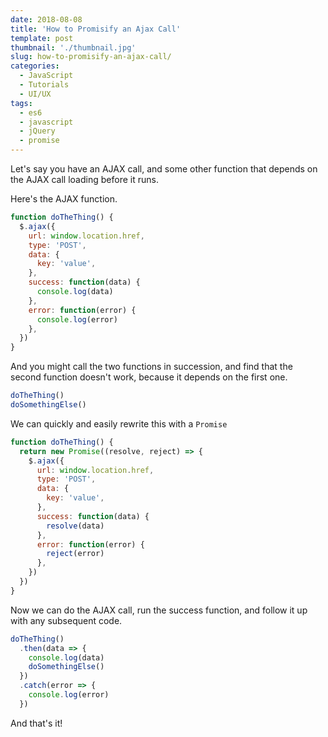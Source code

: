 ```yaml
---
date: 2018-08-08
title: 'How to Promisify an Ajax Call'
template: post
thumbnail: './thumbnail.jpg'
slug: how-to-promisify-an-ajax-call/
categories:
  - JavaScript
  - Tutorials
  - UI/UX
tags:
  - es6
  - javascript
  - jQuery
  - promise
---
```


Let's say you have an AJAX call, and some other function that depends on the AJAX call loading before it runs.

Here's the AJAX function.

```js
function doTheThing() {
  $.ajax({
    url: window.location.href,
    type: 'POST',
    data: {
      key: 'value',
    },
    success: function(data) {
      console.log(data)
    },
    error: function(error) {
      console.log(error)
    },
  })
}
```

And you might call the two functions in succession, and find that the second function doesn't work, because it depends on the first one.

```js
doTheThing()
doSomethingElse()
```

We can quickly and easily rewrite this with a `Promise`

```js
function doTheThing() {
  return new Promise((resolve, reject) => {
    $.ajax({
      url: window.location.href,
      type: 'POST',
      data: {
        key: 'value',
      },
      success: function(data) {
        resolve(data)
      },
      error: function(error) {
        reject(error)
      },
    })
  })
}
```

Now we can do the AJAX call, run the success function, and follow it up with any subsequent code.

```js
doTheThing()
  .then(data => {
    console.log(data)
    doSomethingElse()
  })
  .catch(error => {
    console.log(error)
  })
```

And that's it!
